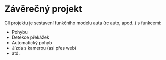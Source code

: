 # Závěrečný projekt
Cíl projektu je sestavení funkčního modelu auta (rc auto, apod..) s funkcemi:
- Pohybu
- Detekce překážek
- Automatický pohyb
- Jízda s kamerou (asi přes web)
- atd.
